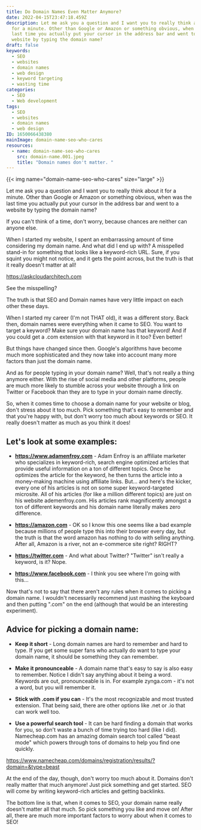 ```yaml
---
title: Do Domain Names Even Matter Anymore?
date: 2022-04-15T23:47:18.459Z
description: Let me ask you a question and I want you to really think about it
  for a minute. Other than Google or Amazon or something obvious, when was the
  last time you actually put your cursor in the address bar and went to a
  website by typing the domain name?
draft: false
keywords:
  - SEO
  - websites
  - domain names
  - web design
  - keyword targeting
  - wasting time
categories:
  - SEO
  - Web development
tags:
  - SEO
  - websites
  - domain names
  - web design
ID: 1650066438380
mainImage: domain-name-seo-who-cares
resources:
  - name: domain-name-seo-who-cares
    src: domain-name.001.jpeg
    title: "Domain names don't matter. "
---
```

{{< img name="domain-name-seo-who-cares" size="large" >}}

Let me ask you a question and I want you to really think about it for a minute. Other than Google or Amazon or something obvious, when was the last time you actually put your cursor in the address bar and went to a website by typing the domain name?

If you can't think of a time, don't worry, because chances are neither can anyone else.

When I started my website, I spent an embarrassing amount of time considering my domain name. And what did I end up with? A misspelled stand-in for something that looks like a keyword-rich URL. Sure, if you squint you might not notice, and it gets the point across, but the truth is that it really doesn't matter at all!

https://askcloudarchitech.com

See the misspelling?

The truth is that SEO and Domain names have very little impact on each other these days.

When I started my career (I'm not THAT old), it was a different story. Back then, domain names were everything when it came to SEO. You want to target a keyword? Make sure your domain name has that keyword! And if you could get a .com extension with that keyword in it too? Even better!

But things have changed since then. Google's algorithms have become much more sophisticated and they now take into account many more factors than just the domain name.

And as for people typing in your domain name? Well, that's not really a thing anymore either. With the rise of social media and other platforms, people are much more likely to stumble across your website through a link on Twitter or Facebook than they are to type in your domain name directly.

So, when it comes time to choose a domain name for your website or blog, don't stress about it too much. Pick something that's easy to remember and that you're happy with, but don't worry too much about keywords or SEO. It really doesn't matter as much as you think it does!

## Let's look at some examples:

- **https://www.adamenfroy.com** - Adam Enfroy is an affiliate marketer who specializes in keyword-rich, search engine optimized articles that provide useful information on a ton of different topics. Once he optimizes the article for the keyword, he then turns the article into a money-making machine using affiliate links. But... and here's the kicker, every one of his articles is not on some super keyword-targeted microsite. All of his articles (for like a million different topics) are just on his website ademenfroy.com. His articles rank magnificently amongst a ton of different keywords and his domain name literally makes zero difference.

- **https://amazon.com** - OK so I know this one seems like a bad example because millions of people type this into their browser every day, but the truth is that the word amazon has nothing to do with selling anything. After all, Amazon is a river, not an e-commerce site right? RIGHT?

- **https://twitter.com** - And what about Twitter? "Twitter" isn't really a keyword, is it? Nope.

- **https://www.facebook.com** - I think you see where I'm going with this...

Now that's not to say that there aren't any rules when it comes to picking a domain name. I wouldn't necessarily recommend just mashing the keyboard and then putting ".com" on the end (although that would be an interesting experiment).

## Advice for picking a domain name:

- **Keep it short** - Long domain names are hard to remember and hard to type. If you get some super fans who actually do want to type your domain name, it should be something they can remember.

- **Make it pronounceable** - A domain name that's easy to say is also easy to remember. Notice I didn't say anything about it being a word. Keywords are out, pronounceable is in. For example zynga.com - it's not a word, but you will remember it.

- **Stick with .com if you can** - It's the most recognizable and most trusted extension. That being said, there are other options like .net or .io that can work well too.

- **Use a powerful search tool** - It can be hard finding a domain that works for you, so don't waste a bunch of time trying too hard (like I did). Namecheap.com has an amazing domain search tool called "beast mode" which powers through tons of domains to help you find one quickly.

https://www.namecheap.com/domains/registration/results/?domain=&type=beast

At the end of the day, though, don't worry too much about it. Domains don't really matter that much anymore! Just pick something and get started. SEO will come by writing keyword-rich articles and getting backlinks.

The bottom line is that, when it comes to SEO, your domain name really doesn't matter all that much. So pick something you like and move on! After all, there are much more important factors to worry about when it comes to SEO!